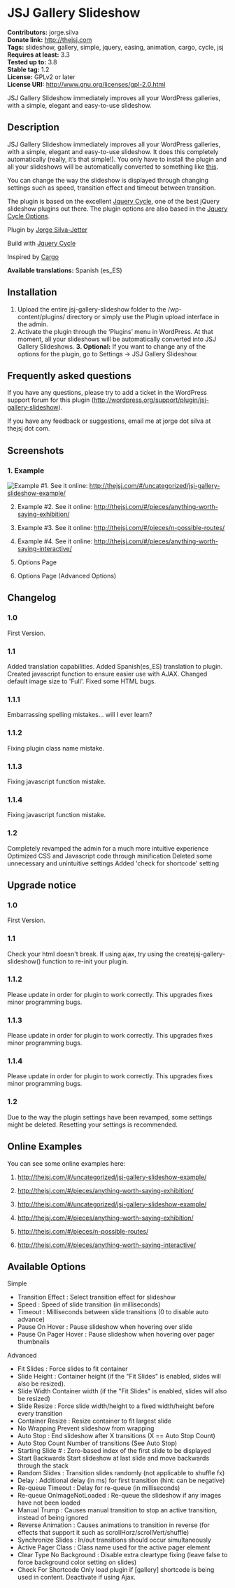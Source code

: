 # JSJ Gallery Slideshow #
**Contributors:** jorge.silva  
**Donate link:** http://thejsj.com  
**Tags:** slideshow, gallery, simple, jquery, easing, animation, cargo, cycle, jsj  
**Requires at least:** 3.3  
**Tested up to:** 3.8  
**Stable tag:** 1.2  
**License:** GPLv2 or later  
**License URI:** http://www.gnu.org/licenses/gpl-2.0.html  

JSJ Gallery Slideshow immediately improves all your WordPress galleries, with a simple, elegant and easy-to-use slideshow. 

## Description ##

JSJ Gallery Slideshow immediately improves all your WordPress galleries, with a simple, elegant and easy-to-use slideshow. It does this completely automatically (really, it’s that simple!). You only have to install the plugin and all your slideshows will be automatically converted to something like [this](http://thejsj.com/#/uncategorized/jsj-%C2%B7-gallery-slideshow-example/).

You can change the way the slideshow is displayed through changing settings such as speed, transition effect and timeout between transition. 

The plugin is based on the excellent [Jquery Cycle](http://jquery.malsup.com/cycle/options.html), one of the best jQuery slideshow plugins out there. The plugin options are also based in the [Jquery Cycle Options](http://jquery.malsup.com/cycle/options.html).

Plugin by [Jorge Silva-Jetter](http://thejsj.com)

Build with [Jquery Cycle](http://jquery.malsup.com/cycle/)

Inspired by [Cargo](http://cargocollective.com/) 

**Available translations:** Spanish (es_ES)  

## Installation ##

1. Upload the entire jsj-gallery-slideshow folder to the /wp-content/plugins/ directory or simply use the Plugin upload interface in the admin.
2. Activate the plugin through the ‘Plugins’ menu in WordPress. At that moment, all your slideshows will be automatically converted into JSJ Gallery Slideshows.
**3. Optional:** If you want to change any of the options for the plugin, go to Settings -> JSJ Gallery Slideshow.  

## Frequently asked questions ##

If you have any questions, please try to add a ticket in the WordPress support forum for this plugin (http://wordpress.org/support/plugin/jsj-gallery-slideshow). 

If you have any feedback or suggestions, email me at jorge dot silva at thejsj dot com.

## Screenshots ##

### 1. Example  ###
![Example ](http://s.wordpress.org/extend/plugins/jsj-gallery-slideshow/screenshot-1.png)
#1. See it online: <http://thejsj.com/#/uncategorized/jsj-gallery-slideshow-example/>

2. Example #2. See it online: <http://thejsj.com/#/pieces/anything-worth-saying-exhibition/>

3. Example #3. See it online: <http://thejsj.com/#/pieces/n-possible-routes/>

4. Example #4. See it online: <http://thejsj.com/#/pieces/anything-worth-saying-interactive/>

5. Options Page 

6. Options Page (Advanced Options)

## Changelog ##

### 1.0 ###
First Version. 

### 1.1 ###
Added translation capabilities.
Added Spanish(es_ES) translation to plugin.
Created javascript function to ensure easier use with AJAX.
Changed default image size to 'Full'.
Fixed some HTML bugs.

### 1.1.1 ###
Embarrassing spelling mistakes... will I ever learn?

### 1.1.2 ###
Fixing plugin class name mistake. 

### 1.1.3 ###
Fixing javascript function mistake.

### 1.1.4 ###
Fixing javascript function mistake.

### 1.2 ###
Completely revamped the admin for a much more intuitive experience
Optimized CSS and Javascript code through minification
Deleted some unnecessary and unintuitive settings
Added 'check for shortcode' setting

## Upgrade notice ##

### 1.0 ###
First Version. 

### 1.1 ###
Check your html doesn't break. 
If using ajax, try using the createjsj-gallery-slideshow() function to re-init your plugin. 

### 1.1.2 ###
Please update in order for plugin to work correctly. This upgrades fixes minor programming bugs.

### 1.1.3 ###
Please update in order for plugin to work correctly. This upgrades fixes minor programming bugs.

### 1.1.4 ###
Please update in order for plugin to work correctly. This upgrades fixes minor programming bugs.

### 1.2 ###
Due to the way the plugin settings have been revamped, some settings might be deleted. Resetting your settings is recommended.  

## Online Examples ##

You can see some online examples here:

1. <http://thejsj.com/#/uncategorized/jsj-gallery-slideshow-example/>

1. <http://thejsj.com/#/pieces/anything-worth-saying-exhibition/>

1. <http://thejsj.com/#/uncategorized/jsj-gallery-slideshow-example/>

1. <http://thejsj.com/#/pieces/anything-worth-saying-exhibition/>

1. <http://thejsj.com/#/pieces/n-possible-routes/>

1. <http://thejsj.com/#/pieces/anything-worth-saying-interactive/>

## Available Options ##

Simple

* Transition Effect : Select transition effect for slideshow
* Speed : Speed of slide transition (in milliseconds)
* Timeout : Milliseconds between slide transitions (0 to disable auto advance)
* Pause On Hover : Pause slideshow when hovering over slide
* Pause On Pager Hover : Pause slideshow when hovering over pager thumbnails

Advanced

* Fit Slides : Force slides to fit container
* Slide Height : Container height (if the "Fit Slides" is enabled, slides will also be resized).
* Slide Width Container width (if the "Fit Slides" is enabled, slides will also be resized)
* Slide Resize : Force slide width/height to a fixed width/height before every transition
* Container Resize : Resize container to fit largest slide
* No Wrapping Prevent slideshow from wrapping
* Auto Stop : End slideshow after X transitions (X == Auto Stop Count)
* Auto Stop Count Number of transitions (See Auto Stop)
* Starting Slide # : Zero-based index of the first slide to be displayed
* Start Backwards Start slideshow at last slide and move backwards through the stack
* Random Slides : Transition slides randomly (not applicable to shuffle fx)
* Delay : Additional delay (in ms) for first transition (hint: can be negative)
* Re-queue Timeout : Delay for re-queue (in milliseconds)
* Re-queue OnImageNotLoaded : Re-queue the slideshow if any images have not been loaded
* Manual Trump : Causes manual transition to stop an active transition, instead of being ignored
* Reverse Animation : Causes animations to transition in reverse (for effects that support it such as scrollHorz/scrollVert/shuffle)
* Synchronize Slides : In/out transitions should occur simultaneously
* Active Pager Class : Class name used for the active pager element
* Clear Type No Background : Disable extra cleartype fixing (leave false to force background color setting on slides)
* Check For Shortcode Only load plugin if [gallery] shortcode is being used in content. Deactivate if using Ajax.